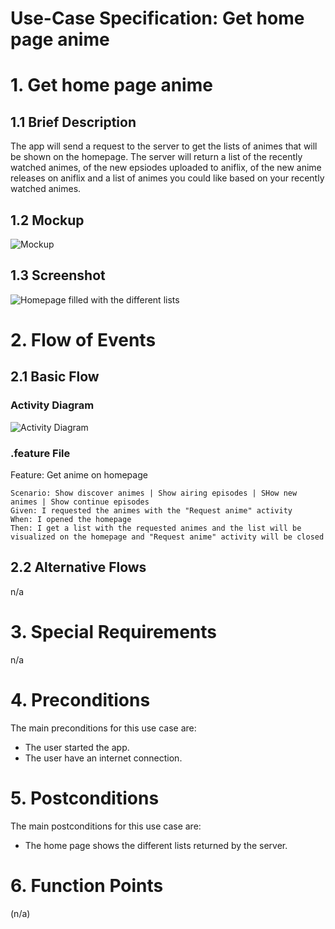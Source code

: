 # Use-Case Specification: Get home page anime

# 1. Get home page anime

## 1.1 Brief Description
The app will send a request to the server to get the lists of animes that will be shown on the homepage. The server will return a list of the recently watched animes, of the new epsiodes uploaded to aniflix, of the new anime releases on aniflix and a list of animes you could like based on your recently watched animes.

## 1.2 Mockup
![Mockup](https://raw.githubusercontent.com/d0mmi/Aniflix-App/master/docs/Mockups/UC_Get_Animes_Homepage.png)

## 1.3 Screenshot

![Homepage filled with the different lists](https://raw.githubusercontent.com/d0mmi/Aniflix-App/master/docs/Screenshot_HomePage.jpg)

# 2. Flow of Events

## 2.1 Basic Flow

### Activity Diagram
![Activity Diagram](https://raw.githubusercontent.com/d0mmi/Aniflix-App/master/docs/activity_diagram_get_homepage_anime.png)

### .feature File

Feature: Get anime on homepage
	
	Scenario: Show discover animes | Show airing episodes | SHow new animes | Show continue episodes
	Given: I requested the animes with the "Request anime" activity
	When: I opened the homepage
	Then: I get a list with the requested animes and the list will be visualized on the homepage and "Request anime" activity will be closed
	

## 2.2 Alternative Flows
n/a

# 3. Special Requirements
n/a

# 4. Preconditions
The main preconditions for this use case are:

 - The user started the app.
 - The user have an internet connection.

# 5. Postconditions

The main postconditions for this use case are:

 - The home page shows the different lists returned by the server.

# 6. Function Points
(n/a)